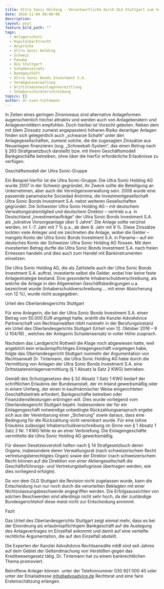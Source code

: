 ```yaml
---
title: Ultra Sonic Holding - Verantwortliche durch OLG Stuttgart zum Schadensersatz verurteilt
date: 2016-11-04 00:00:00
description:
layout: post
feature_bild_path: ""
tags:
  - Anlegerschutz
  - Kapitalmarktrecht
  - Ansprüche
  - Ultra Sonic Holding
  - Schweiz
  - Panama
  - OLG Stuttgart
  - Schadensersatz
  - Bankgeschäft
  - Ultra Sonic Bonds Investment S.A.
  - Vermögensverwaltung
  - Drittstaateneinlagenvermittlung
  - Inhaberschuldverschreibung
topics: []
author: dr-sven-tintemann
---
```



In Zeiten eines geringen Zinsniveaus sind alternative Anlageformen augenscheinlich höchst attraktiv und werden auch von Anlageberatern und Anlagevermittlern empfohlen. Doch hierbei ist Vorsicht geboten. Neben dem mit (dem Zinssatz zumeist angepassten) höheren Risiko derartiger Anlagen finden sich gelegentlich auch „schwarze Schafe“ unter den Anlagegesellschaften, zumeist solche, die die zugesagten Zinssätze aus Neuanlagen finanzieren (sog. „Schneeball-System“, das einen Betrug nach § 263 Strafgesetzbuch darstellt) bzw. mit ihrem Geschäftsmodell Bankgeschäfte betreiben, ohne über die hierfür erforderliche Erlaubnisse zu verfügen.

Geschäftsmodell der Ultra Sonic-Gruppe

Ein Beispiel hierfür ist die Ultra Sonic-Gruppe: Die Ultra Sonic Holding AG wurde 2007 in der Schweiz gegründet, ihr Zweck sollte die Beteiligung an Unternehmen, aber auch die Vermögensverwaltung sein. 2008 wurde eine passende panamaische Sociedad Anónima, die Investmentgesellschaft Ultra Sonic Bonds Investment S.A. nebst weiteren Gesellschaften gegründet. Die Schweizer Ultra Sonic Holding AG – mit deutschem Verwaltungsratsmitglied und deutschem Direktor – vertrieb u.a. in Deutschland „Investmentaufträge“ der Ultra Sonic Bonds Investment S.A. als „lukrative Vorsorgeanlage über 5 Jahre“. Die Anlage sollte verzinst werden, im 1.-7. Jahr mit 7 % p.a., ab dem 8. Jahr mit 9 %. Diese Zinssätze lockten viele Anleger und sie zeichneten die Anlage, wobei die Gelder – mangels Konto der Ultra Sonic Bonds Investment S.A. in Panama – auf ein deutsches Konto der Schweizer Ultra Sonic Holding AG flossen. Mit dem investierten Betrag durfte die Ultra Sonic Bonds Investment S.A. nach freien Ermessen handeln und dies auch zum Handel mit Bankinstrumenten einsetzen.

Die Ultra Sonic Holding AG, die als Zahlstelle auch der Ultra Sonic Bonds Investment S.A. auftrat, investierte selbst die Gelder, wobei hier keine feste Anlagestrategie bestand. Eine gesonderte Inhaberschuldverschreibung, als welche die Anlage in den Allgemeinen Geschäftsbedingungen u.a. bezeichnet wurde (Inhaberschuldverschreibung … mit einer Absicherung von 12 %), wurde nicht ausgegeben.

Urteil des Oberlandesgerichts Stuttgart

Für eine Anlegerin, die bei der Ultra Sonic Bonds Investment S.A. einen Betrag von 50.000 EUR angelegt hatte, erstritt die Kanzlei AdvoAdvice Partnerschaft von Rechtsanwälten mbH nunmehr in der Berufungsinstanz ein Urteil des Oberlandesgerichts Stuttgart (Urteil vom 12. Oktober 2016 – 9 U 104/16) , welches der Anlegerin Schadensersatz in voller Höhe zusprach.

Nachdem das Landgericht Rottweil die Klage noch abgewiesen hatte, weil angeblich kein erlaubnispflichtiges Einlagengeschäft vorgelegen habe, folgte das Oberlandesgericht Stuttgart nunmehr der Argumentation von Rechtsanwalt Dr. Tintemann, die Ultra Sonic Holding AG habe durch die Vermittlung von Anlagen der Ultra Sonic Bonds Investment S.A. eine Drittstaateneinlagenvermittlung (§ 1 Absatz la Satz 2 KWG) betrieben.

Gemäß des Schutzgesetzes des § 32 Absatz 1 Satz 1 KWG bedarf der schriftlichen Erlaubnis der Bundesanstalt, der im Inland gewerbsmäßig oder in einem Umfang, der einen in kaufmännischer Weise eingerichteten Geschäftsbetrieb erfordert, Bankgeschäfte betreiben oder Finanzdienstleistungen erbringen will. Dies wurde vorliegend vom Oberlandesgericht Stuttgart bejaht. Insbesondere der für ein Einlagengeschäft notwendige unbedingte Rückzahlungsanspruch ergebe sich aus der Vereinbarung einer „Sicherung“ sowie daraus, dass eine Bedingung für die Rückzahlung nicht vereinbart wurde. Für eine (ohne Erlaubnis zulässige) Inhaberschuldverschreibung im Sinne von § 1 Absatz 1 Satz 2 Nr. 1 KWG fehle es an einer Verbriefung. Die Einlagengeschäfte vermittelte die Ultra Sonic Holding AG gewerbsmäßig.

Für diesen Gesetzesverstoß haften nach § 14 Strafgesetzbuch deren Organe, insbesondere deren Verwaltungsrat (nach schweizerischem Recht vertretungsberechtigtes Organ) sowie der Direktor (nach schweizerischem Recht können auf die Direktion von einer Aktiengesellschaft die Geschäftsführungs- und Vertretungsbefugnisse übertragen werden, wie dies vorliegend erfolgte).

Da von dem OLG Stuttgart die Revision nicht zugelassen wurde, kann die Entscheidung nun nur noch durch die verurteilten Beklagten mit einer Nichtzulassungsbeschwerde angegriffen werden. Die Erfolgsaussichten von solchen Beschwerden sind allerdings nicht sehr hoch, da der zuständige Bundesgerichtshof diese meist nicht zur Entscheidung annimmt.

Fazit

Das Urteil des Oberlandesgerichts Stuttgart zeigt einmal mehr, dass es bei der Einordnung als erlaubnispflichtigem Bankgeschäft auf die Auslegung des Anlagevertrages im Einzelfall ankommt und damit auf eine vertiefte rechtliche Argumentation, die auf den Einzelfall abstellt.

Die Experten der Kanzlei AdvoAdvice Rechtsanwälte mbB sind seit Jahres auf dem Gebiet der Geltendmachung von Verstößen gegen das Kreditwesengesetz tätig. Dr. Tintemann hat zu einem bankrechtlichen Thema promoviert.

Betroffene Anleger können  unter der Telefonnummer 030 921 000 40 oder unter der Emailadresse info@advoadvice.de Rechtsrat und eine faire Ersteinschätzung erlangen.